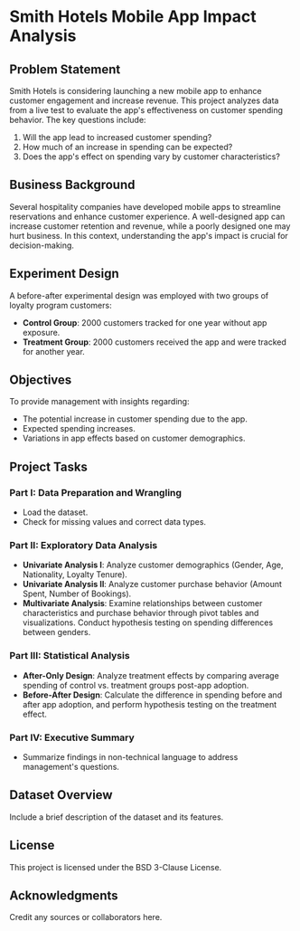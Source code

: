 # Smith Hotels Mobile App Impact Analysis

## Problem Statement
Smith Hotels is considering launching a new mobile app to enhance customer engagement and increase revenue. This project analyzes data from a live test to evaluate the app's effectiveness on customer spending behavior. The key questions include:
1. Will the app lead to increased customer spending?
2. How much of an increase in spending can be expected?
3. Does the app's effect on spending vary by customer characteristics?

## Business Background
Several hospitality companies have developed mobile apps to streamline reservations and enhance customer experience. A well-designed app can increase customer retention and revenue, while a poorly designed one may hurt business. In this context, understanding the app's impact is crucial for decision-making.

## Experiment Design
A before-after experimental design was employed with two groups of loyalty program customers:
- **Control Group**: 2000 customers tracked for one year without app exposure.
- **Treatment Group**: 2000 customers received the app and were tracked for another year.

## Objectives
To provide management with insights regarding:
- The potential increase in customer spending due to the app.
- Expected spending increases.
- Variations in app effects based on customer demographics.

## Project Tasks

### Part I: Data Preparation and Wrangling
- Load the dataset.
- Check for missing values and correct data types.

### Part II: Exploratory Data Analysis
- **Univariate Analysis I**: Analyze customer demographics (Gender, Age, Nationality, Loyalty Tenure).
- **Univariate Analysis II**: Analyze customer purchase behavior (Amount Spent, Number of Bookings).
- **Multivariate Analysis**: Examine relationships between customer characteristics and purchase behavior through pivot tables and visualizations. Conduct hypothesis testing on spending differences between genders.

### Part III: Statistical Analysis
- **After-Only Design**: Analyze treatment effects by comparing average spending of control vs. treatment groups post-app adoption.
- **Before-After Design**: Calculate the difference in spending before and after app adoption, and perform hypothesis testing on the treatment effect.

### Part IV: Executive Summary
- Summarize findings in non-technical language to address management's questions.

## Dataset Overview
Include a brief description of the dataset and its features.

## License
This project is licensed under the BSD 3-Clause License.

## Acknowledgments
Credit any sources or collaborators here.
